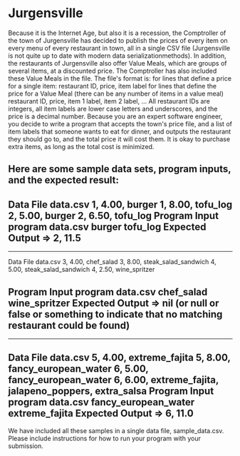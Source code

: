 Jurgensville
============
Because it is the Internet Age, but also it is a recession, the Comptroller of the town of Jurgensville has decided to publish the prices of every item on every menu of every restaurant in town, all in a single CSV file (Jurgensville is not quite up to date with modern data serializationmethods).  In addition, the restaurants of Jurgensville also offer Value Meals, which are groups of several items, at a discounted price.  The Comptroller has also included these Value Meals in the file.  The file's format is:
 for lines that define a price for a single item:
restaurant ID, price, item label
 for lines that define the price for a Value Meal (there can be any number of
items in a value meal)
restaurant ID, price, item 1 label, item 2 label, ...
 All restaurant IDs are integers, all item labels are lower case letters and
underscores, and the price is a decimal number.
 Because you are an expert software engineer, you decide to write a program that accepts the town's price file, and a list of item labels that someone wants to eat for dinner, and outputs the restaurant they should go to, and the total price it will cost them.  It is okay to purchase extra items, as long as the total cost is minimized.
 
Here are some sample data sets, program inputs, and the expected result:
 ----------------------------
Data File data.csv
1, 4.00, burger
1, 8.00, tofu_log
2, 5.00, burger
2, 6.50, tofu_log
 Program Input
program data.csv burger tofu_log
 Expected Output
=> 2, 11.5
---------------------------
 ----------------------------
Data File data.csv
3, 4.00, chef_salad
3, 8.00, steak_salad_sandwich
4, 5.00, steak_salad_sandwich
4, 2.50, wine_spritzer
 
Program Input
program data.csv chef_salad wine_spritzer
Expected Output
=> nil (or null or false or something to indicate that no matching
restaurant could be found)
---------------------------
 ----------------------------
Data File data.csv
5, 4.00, extreme_fajita
5, 8.00, fancy_european_water
6, 5.00, fancy_european_water
6, 6.00, extreme_fajita, jalapeno_poppers, extra_salsa
 Program Input
program data.csv fancy_european_water extreme_fajita
 Expected Output
=> 6, 11.0
---------------------------
 We have included all these samples in a single data file, sample_data.csv.    Please include instructions for how to run your program with your submission.
